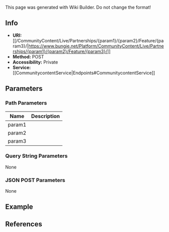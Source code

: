<span class="wiki-builder">This page was generated with Wiki Builder. Do not change the format!</span>

## Info

* **URI:** [[/CommunityContent/Live/Partnerships/{param1}/{param2}/Feature/{param3}/|https://www.bungie.net/Platform/CommunityContent/Live/Partnerships/{param1}/{param2}/Feature/{param3}/]]
* **Method:** POST
* **Accessibility:** Private
* **Service:** [[CommunitycontentService|Endpoints#CommunitycontentService]]

## Parameters
### Path Parameters
Name | Description
---- | -----------
param1 | 
param2 | 
param3 | 

### Query String Parameters
None

### JSON POST Parameters
None

## Example

## References
